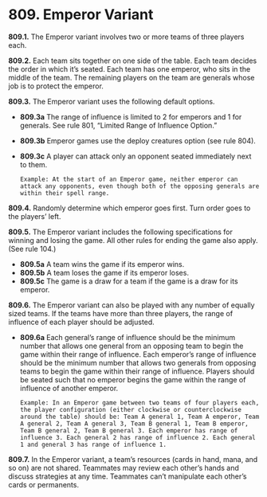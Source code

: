 # **809.** Emperor Variant

**809.1.** The Emperor variant involves two or more teams of three players each.

**809.2.** Each team sits together on one side of the table. Each team decides the order in which it’s seated. Each team has one emperor, who sits in the middle of the team. The remaining players on the team are generals whose job is to protect the emperor.

**809.3.** The Emperor variant uses the following default options.
+ **809.3a** The range of influence is limited to 2 for emperors and 1 for generals. See rule 801, “Limited Range of Influence Option.”
+ **809.3b** Emperor games use the deploy creatures option (see rule 804).
+ **809.3c** A player can attack only an opponent seated immediately next to them.

      Example: At the start of an Emperor game, neither emperor can attack any opponents, even though both of the opposing generals are within their spell range.

**809.4.** Randomly determine which emperor goes first. Turn order goes to the players’ left.

**809.5.** The Emperor variant includes the following specifications for winning and losing the game. All other rules for ending the game also apply. (See rule 104.)
+ **809.5a** A team wins the game if its emperor wins.
+ **809.5b** A team loses the game if its emperor loses.
+ **809.5c** The game is a draw for a team if the game is a draw for its emperor.

**809.6.** The Emperor variant can also be played with any number of equally sized teams. If the teams have more than three players, the range of influence of each player should be adjusted.
+ **809.6a** Each general’s range of influence should be the minimum number that allows one general from an opposing team to begin the game within their range of influence. Each emperor’s range of influence should be the minimum number that allows two generals from opposing teams to begin the game within their range of influence. Players should be seated such that no emperor begins the game within the range of influence of another emperor.

      Example: In an Emperor game between two teams of four players each, the player configuration (either clockwise or counterclockwise around the table) should be: Team A general 1, Team A emperor, Team A general 2, Team A general 3, Team B general 1, Team B emperor, Team B general 2, Team B general 3. Each emperor has range of influence 3. Each general 2 has range of influence 2. Each general 1 and general 3 has range of influence 1.

**809.7.** In the Emperor variant, a team’s resources (cards in hand, mana, and so on) are not shared. Teammates may review each other’s hands and discuss strategies at any time. Teammates can’t manipulate each other’s cards or permanents.
